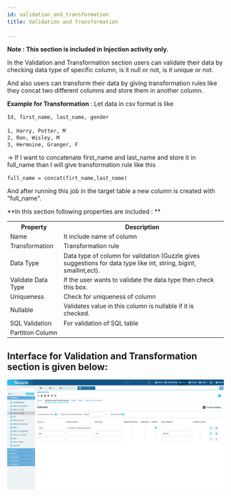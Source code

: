 ```yaml
---
id: validation_and_transformation
title: Validation and Transformation

---
```


**Note : This section is included in Injection activity only.**

In the Validation and Transformation section users can validate their data by checking data type of specific column, is it null or not, is it unique or not.

And also users can transform their data by giving transformation rules like they concat two different columns and store them in another column.

**Example for Transformation** : Let data in csv format is like 


	Id, first_name, last_name, gender

	1, Harry, Potter, M
    2, Ron, Wisley, M
    3, Hermoine, Granger, F

-> If I want to concatenate first_name and last_name and store it in full_name than I will give transformation rule like this 

	full_name = concat(firt_name,last_name)

And after running this job in the target table a new column is created with "full_name".

**In this section following properties are included : **

<table>
  <tr>
    <th>Property</th>
    <th>Description</th>
  </tr>
  <tr>
    <td>Name</td>
    <td>It include name of column</td>
  </tr>
  <tr>
    <td>Transformation</td>
    <td>Transformation rule</td>
  </tr>
  <tr>
    <td>Data Type</td>
    <td>Data type of column for validation (Guzzle gives suggestions for data type like int, string, bigint, smallint,ect).</td>
  </tr>
  <tr>
    <td>Validate Data Type</td>
    <td>If the user wants to validate the data type then check this box.</td>
  </tr>
  <tr>
    <td>Uniqueness</td>
    <td>Check for uniqueness of column</td>
  </tr>
  <tr>
    <td>Nullable</td>
    <td>Validates value in this column is nullable if it is checked.</td>
  </tr>
  <tr>
    <td>SQL Validation</td>
    <td>For validation of SQL table</td>
  </tr>
  <tr>
    <td>Partition Column</td>
    <td></td>
  </tr>
</table>


## Interface for Validation and Transformation section is given below:

![image alt text](/img/docs/how-to-guides/ingest_data/transformation_validation_1.jpg)


